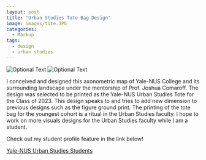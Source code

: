 ```yaml
---
layout: post
title: "Urban Studies Tote Bag Design"
image: images/tote.JPG
categories:
  - Markup
tags:
  - design
  - urban studies
---
```


![Optional Text](../master/images/bagtote.png)
![Optional Text](../master/images/tote2.png)


I conceived and designed this axonometric map of Yale-NUS College and its surrounding landscape under the mentorship of Prof. Joshua Comaroff. The design was selected to be printed as the Yale-NUS Urban Studies Tote for the Class of 2023. This design speaks to and tries to add new dimension to previous designs such as the figure ground print. The printing of the tote bag for the youngest cohort is a ritual in the Urban Studies faculty. I hope to work on more visuals designs for the Urban Studies faculty while I am a student.

Check out my student profile feature in the link below!

<a href="https://urbanstudies.yale-nus.edu.sg/people/our-students/"> Yale-NUS Urban Studies Students</a> 
